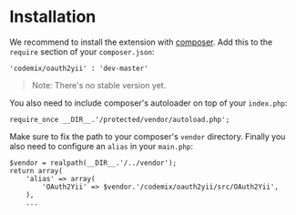 Installation
============

We recommend to install the extension with [composer](http://getcomposer.org/). Add this to
the `require` section of your `composer.json`:

    'codemix/oauth2yii' : 'dev-master'

> Note: There's no stable version yet.

You also need to include composer's autoloader on top of your `index.php`:

    require_once __DIR__.'/protected/vendor/autoload.php';

Make sure to fix the path to your composer's `vendor` directory. Finally you also need to
configure an `alias` in your `main.php`:

```
$vendor = realpath(__DIR__.'/../vendor');
return array(
    'alias' => array(
        'OAuth2Yii' => $vendor.'/codemix/oauth2yii/src/OAuth2Yii',
    ),
    ...
```
